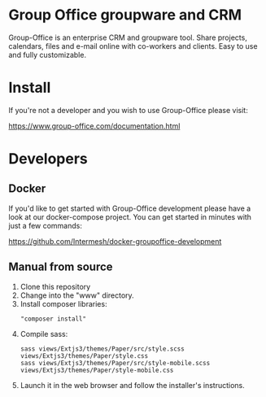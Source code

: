 # Group Office groupware and CRM

Group-Office is an enterprise CRM and groupware tool. 
Share projects, calendars, files and e-mail online with co-workers and clients. 
Easy to use and fully customizable.

# Install

If you're not a developer and you wish to use Group-Office please visit:

https://www.group-office.com/documentation.html

# Developers

## Docker
If you'd like to get started with Group-Office development please have a look at
our docker-compose project. You can get started in minutes with just a few commands:

https://github.com/Intermesh/docker-groupoffice-development

## Manual from source

1. Clone this repository
2. Change into the "www" directory.
3. Install composer libraries: 
   ```
   "composer install"
   ```
4. Compile sass: 
   ```
   sass views/Extjs3/themes/Paper/src/style.scss views/Extjs3/themes/Paper/style.css
   sass views/Extjs3/themes/Paper/src/style-mobile.scss views/Extjs3/themes/Paper/style-mobile.css
   ```
5. Launch it in the web browser and follow the installer's instructions.

